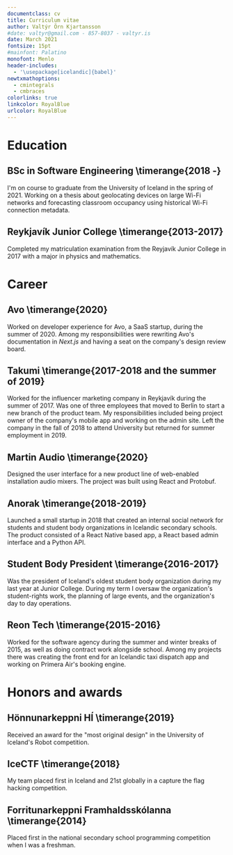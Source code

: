 ```yaml
---
documentclass: cv
title: Curriculum vitae
author: Valtýr Örn Kjartansson
#date: valtyr@gmail.com - 857-8037 - valtyr.is
date: March 2021
fontsize: 15pt
#mainfont: Palatino
monofont: Menlo
header-includes:
  - '\usepackage[icelandic]{babel}'
newtxmathoptions:
  - cmintegrals
  - cmbraces
colorlinks: true
linkcolor: RoyalBlue
urlcolor: RoyalBlue
---
```


# **Education**

## BSc in Software Engineering \timerange{2018 -}

I'm on course to graduate from the University of Iceland in the spring of 2021. Working on a thesis about geolocating devices on large Wi-Fi networks and forecasting classroom occupancy using historical Wi-Fi connection metadata.

## Reykjavík Junior College \timerange{2013-2017}

Completed my matriculation examination from the Reyjavík Junior College in 2017 with a major in physics and mathematics.

# **Career**

## Avo \timerange{2020}

Worked on developer experience for Avo, a SaaS startup, during the summer of 2020. Among my responsibilities
were rewriting Avo's documentation in _Next.js_ and having a seat on the company's design review board.

## Takumi \timerange{2017-2018 and the summer of 2019}

Worked for the influencer marketing company in Reykjavík during the summer of 2017.
Was one of three employees that moved to Berlin to start a new branch of the product team.
My responsibilities included being project owner of the company's mobile app and working on the admin site.
Left the company in the fall of 2018 to attend University but returned for summer employment in 2019.

## Martin Audio \timerange{2020}

Designed the user interface for a new product line of web-enabled installation audio mixers.
The project was built using React and Protobuf.

## Anorak \timerange{2018-2019}

Launched a small startup in 2018 that created an internal social network for students and student body organizations in Icelandic secondary schools. The product consisted of a React Native based app, a React based admin
interface and a Python API.

## Student Body President \timerange{2016-2017}

Was the president of Iceland's oldest student body organization during my last year at Junior College.
During my term I oversaw the organization's student-rights work, the planning of large events, and the
organization's day to day operations.

## Reon Tech \timerange{2015-2016}

Worked for the software agency during the summer and winter breaks of 2015, as well as doing contract
work alongside school. Among my projects there was creating the front end for an Icelandic taxi dispatch
app and working on Primera Air's booking engine.

# **Honors and awards**

## Hönnunarkeppni HÍ \timerange{2019}

Received an award for the "most original design" in the University of Iceland's Robot competition.

## IceCTF \timerange{2018}

My team placed first in Iceland and 21st globally in a capture the flag hacking competition.

## Forritunarkeppni Framhaldsskólanna \timerange{2014}

Placed first in the national secondary school programming competition when I was a freshman.
